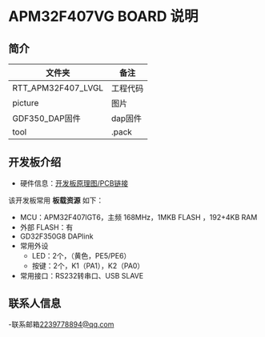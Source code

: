 # APM32F407VG BOARD  说明

## 简介

| 文件夹                 | 备注 |
| ---------------------- | ---- |
| RTT_APM32F407_LVGL     | 工程代码 |
| picture                |  图片 |
| GDF350_DAP固件         |  dap固件 |
| tool                   |  .pack |



## 开发板介绍

- 硬件信息：[开发板原理图/PCB链接](https://oshwhub.com/2239778894xhh/apm32f407)


该开发板常用 **板载资源** 如下：

- MCU：APM32F407IGT6，主频 168MHz，1MKB FLASH ，192+4KB RAM
- 外部 FLASH：有
- GD32F350G8 DAPlink
- 常用外设
  - LED：2个，（黄色，PE5/PE6）
  - 按键：2个，K1（PA1），K2（PA0）
- 常用接口：RS232转串口、USB SLAVE

## 联系人信息

-联系邮箱<2239778894@qq.com>
